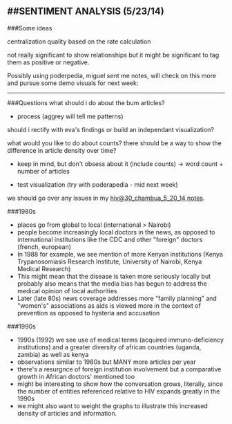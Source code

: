 ##SENTIMENT ANALYSIS (5/23/14)
------
###Some ideas

centralization quality based on the rate calculation

not really significant to show relationships but it might be significant to tag them as positive or negative.

Possibly using poderpedia, miguel sent me notes, will check on this more and pursue some demo visuals for next week:


----

###Questions
what should i do about the bum articles?

- process (aggrey will tell me patterns)

should i rectify with eva's findings or build an independant visualization?

what would you like to do about counts? there should be a way to show the difference in article density over time?

- keep in mind, but don't obsess about it (include counts) -> word count + number of articles

- test visualization (try with poderapedia - mid next week)



we should go over any issues in my [hiv@30_chambua_5_20_14 notes](https://github.com/internews-ke/hiv-30/blob/master/Sentiment_Analysis/notes/hiv%4030_chambua_5-20-14.md).

###1980s
* places go from global to local (international > Nairobi)
* people become increasingly local doctors in the news, as opposed to international institutions like the CDC and other "foreign" doctors (french, european)
* In 1988 for example, we see mention of more Kenyan institutions (Kenya Trypanosomiasis Research Institute, University of Nairobi, Kenya Medical Research)
* This might mean that the disease is taken more seriously locally but probably also means that the media bias has begun to address the medical opinion of local authorities
* Later (late 80s) news coverage addresses more "family planning" and "women's" associations as aids is viewed more in the context of prevention as opposed to hysteria and accusation

###1990s
* 1990s (1992) we see use of medical terms (acquired immuno-deficiency institutions) and a greater diversity of african countries (uganda, zambia) as well as kenya
* observations similar to 1980s but MANY more articles per year
* there's a resurgnce of foreign institution involvement but a comparative growth in African doctors' mentioned too
* might be interesting to show how the conversation grows, literally, since the number of entities referenced relative to HIV expands greatly in the 1990s
* we might also want to weight the graphs to illustrate this increased density of articles and information.

